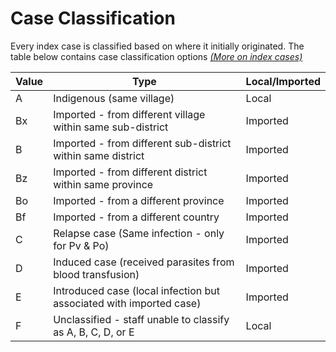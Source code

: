 # Case Classification

Every index case is classified based on where it initially originated. The table below contains case classification options
_[(More on index cases)](index-case-generation.md)_

| Value | Type                                                                | Local/Imported |
| ----- | ------------------------------------------------------------------- | -------------- |
| A     | Indigenous (same village)                                           | Local          |
| Bx    | Imported - from different village within same sub-district          | Imported       |
| B     | Imported - from different sub-district within same district         | Imported       |
| Bz    | Imported - from different district within same province             | Imported       |
| Bo    | Imported - from a different province                                | Imported       |
| Bf    | Imported - from a different country                                 | Imported       |
| C     | Relapse case (Same infection - only for Pv & Po)                    | Imported       |
| D     | Induced case (received parasites from blood transfusion)            | Imported       |
| E     | Introduced case (local infection but associated with imported case) | Imported       |
| F     | Unclassified - staff unable to classify as A, B, C, D, or E         | Local          |
